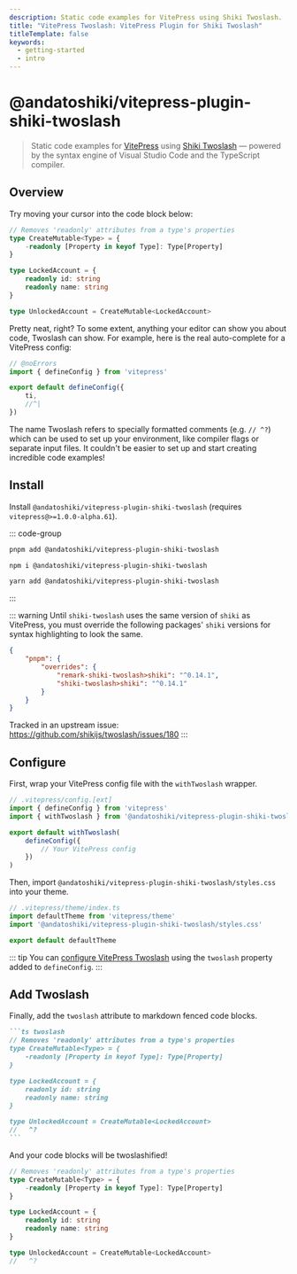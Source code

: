 ```yaml
---
description: Static code examples for VitePress using Shiki Twoslash.
title: "VitePress Twoslash: VitePress Plugin for Shiki Twoslash"
titleTemplate: false
keywords:
  - getting-started
  - intro
---
```


# @andatoshiki/vitepress-plugin-shiki-twoslash

> Static code examples for [VitePress](https://vitepress.dev) using [Shiki Twoslash](https://github.com/shikijs/twoslash) — powered by the syntax engine of Visual Studio Code and the TypeScript compiler.

## Overview

Try moving your cursor into the code block below:

```ts twoslash
// Removes 'readonly' attributes from a type's properties
type CreateMutable<Type> = {
    -readonly [Property in keyof Type]: Type[Property]
}

type LockedAccount = {
    readonly id: string
    readonly name: string
}

type UnlockedAccount = CreateMutable<LockedAccount>
```

Pretty neat, right? To some extent, anything your editor can show you about code, Twoslash can show. For example, here is the real auto-complete for a VitePress config:

```ts twoslash
// @noErrors
import { defineConfig } from 'vitepress'

export default defineConfig({
    ti,
    //^|
})
```

The name Twoslash refers to specially formatted comments (e.g. `// ^?`) which can be used to set up your environment, like compiler flags or separate input files. It couldn't be easier to set up and start creating incredible code examples!

## Install

Install `@andatoshiki/vitepress-plugin-shiki-twoslash` (requires `vitepress@>=1.0.0-alpha.61`).

::: code-group

```bash [pnpm]
pnpm add @andatoshiki/vitepress-plugin-shiki-twoslash
```

```bash [npm]
npm i @andatoshiki/vitepress-plugin-shiki-twoslash
```

```bash [yarn]
yarn add @andatoshiki/vitepress-plugin-shiki-twoslash
```

:::

::: warning
Until `shiki-twoslash` uses the same version of `shiki` as VitePress, you must override the following packages' `shiki` versions for syntax highlighting to look the same.

```json
{
    "pnpm": {
        "overrides": {
            "remark-shiki-twoslash>shiki": "^0.14.1",
            "shiki-twoslash>shiki": "^0.14.1"
        }
    }
}
```

Tracked in an upstream issue: https://github.com/shikijs/twoslash/issues/180
:::

## Configure

First, wrap your VitePress config file with the `withTwoslash` wrapper.

```ts twoslash
// .vitepress/config.[ext]
import { defineConfig } from 'vitepress'
import { withTwoslash } from '@andatoshiki/vitepress-plugin-shiki-twoslash'

export default withTwoslash(
    defineConfig({
        // Your VitePress config
    })
)
```

Then, import `@andatoshiki/vitepress-plugin-shiki-twoslash/styles.css` into your theme.

```ts twoslash
// .vitepress/theme/index.ts
import defaultTheme from 'vitepress/theme'
import '@andatoshiki/vitepress-plugin-shiki-twoslash/styles.css'

export default defaultTheme
```

::: tip
You can [configure VitePress Twoslash](./config/reference) using the `twoslash` property added to `defineConfig`.
:::

## Add Twoslash

Finally, add the `twoslash` attribute to markdown fenced code blocks.

````md [markdown]
```ts twoslash
// Removes 'readonly' attributes from a type's properties
type CreateMutable<Type> = {
    -readonly [Property in keyof Type]: Type[Property]
}

type LockedAccount = {
    readonly id: string
    readonly name: string
}

type UnlockedAccount = CreateMutable<LockedAccount>
//   ^?
```
````

And your code blocks will be twoslashified!

```ts twoslash [twoslash]
// Removes 'readonly' attributes from a type's properties
type CreateMutable<Type> = {
    -readonly [Property in keyof Type]: Type[Property]
}

type LockedAccount = {
    readonly id: string
    readonly name: string
}

type UnlockedAccount = CreateMutable<LockedAccount>
//   ^?
```
